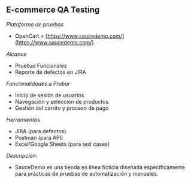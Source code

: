 ## E-commerce QA Testing ##

*Plataforma de pruebas*
- OpenCart = [https://www.saucedemo.com/](https://www.saucedemo.com/)

*Alcance*
- Pruebas Funcionales
- Reporte de defectos en JIRA

*Funcionalidades a Probar*
- Inicio de sesión de usuarios
- Navegación y selección de productos
- Gestión del carrito y proceso de pago

*Herramientas*
- JIRA (para defectos)
- Postman (para API)
- Excel/Google Sheets (para test cases)

*Descripción:*
- SauceDemo es una tienda en línea ficticia diseñada específicamente para prácticas de pruebas de automatización y manuales.